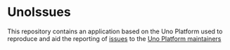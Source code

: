 ﻿# UnoIssues

This repository contains an application based on the Uno Platform used to reproduce and aid the reporting of [issues](https://github.com/unoplatform/uno/issues) to the [Uno Platform maintainers](https://github.com/unoplatform/uno)